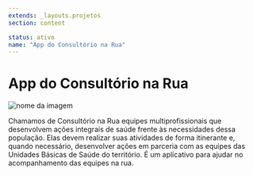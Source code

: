 ```yaml
---
extends: _layouts.projetos
section: content

status: ativo
name: "App do Consultório na Rua"
---
```

# App do Consultório na Rua

![nome da imagem](./assets/images/cons_na_rua.jpg)

Chamamos de Consultório na Rua equipes multiprofissionais que desenvolvem ações integrais de saúde frente às necessidades dessa população. Elas devem realizar suas atividades de forma itinerante e, quando necessário, desenvolver ações em parceria com as equipes das Unidades Básicas de Saúde do território. É um aplicativo para ajudar no acompanhamento das equipes na rua.